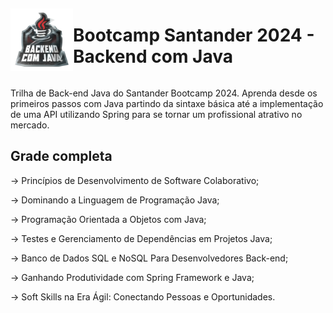 <div style="display: flex; align-items: center;">
<img src="img.png" alt="Descrição da imagem" width="100" height="100" />

# Bootcamp Santander 2024 - Backend com Java
</div>

 

Trilha de Back-end Java do Santander Bootcamp 2024.
Aprenda desde os primeiros passos com Java partindo da sintaxe básica até a implementação de uma API utilizando Spring para se tornar um profissional atrativo no mercado.

## Grade completa

→ Princípios de Desenvolvimento de Software Colaborativo;

→ Dominando a Linguagem de Programação Java;

→ Programação Orientada a Objetos com Java;

→ Testes e Gerenciamento de Dependências em Projetos Java;

→ Banco de Dados SQL e NoSQL Para Desenvolvedores Back-end;

→ Ganhando Produtividade com Spring Framework e Java;

→ Soft Skills na Era Ágil: Conectando Pessoas e Oportunidades.
